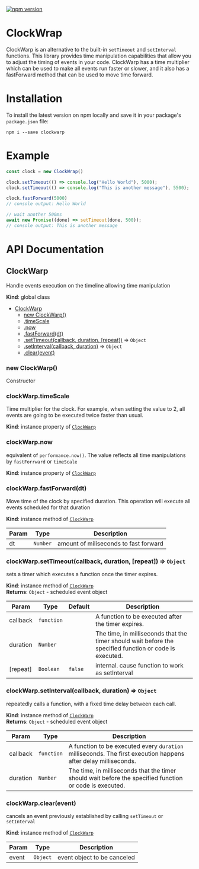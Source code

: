 [![npm version](https://badge.fury.io/js/clockwarp.svg)](https://badge.fury.io/js/clockwarp)

# ClockWrap

ClockWarp is an alternative to the built-in `setTimeout` and `setInterval` functions. 
This library provides time manipulation capabilities that allow you to adjust the 
timing of events in your code. ClockWarp has a time multiplier which can be used 
to make all events run faster or slower, and it also has a fastForward method that 
can be used to move time forward. 

# Installation

To install the latest version on npm locally and save it in your package's `package.json` file:

```
npm i --save clockwarp
```

# Example

```js
const clock = new ClockWrap()

clock.setTimeout(() => console.log("Hello World"), 5000);
clock.setTimeout(() => console.log("This is another message"), 5500);

clock.fastForward(5000)
// console output: Hello World

// wait another 500ms
await new Promise((done) => setTimeout(done, 500));
// console output: This is another message
```

# API Documentation

<a name="ClockWarp"></a>

## ClockWarp
Handle events execution on the timeline allowing time manipulation

**Kind**: global class  

* [ClockWarp](#ClockWarp)
    * [new ClockWarp()](#new_ClockWarp_new)
    * [.timeScale](#ClockWarp+timeScale)
    * [.now](#ClockWarp+now)
    * [.fastForward(dt)](#ClockWarp+fastForward)
    * [.setTimeout(callback, duration, [repeat])](#ClockWarp+setTimeout) ⇒ <code>Object</code>
    * [.setInterval(callback, duration)](#ClockWarp+setInterval) ⇒ <code>Object</code>
    * [.clear(event)](#ClockWarp+clear)

<a name="new_ClockWarp_new"></a>

### new ClockWarp()
Constructor

<a name="ClockWarp+timeScale"></a>

### clockWarp.timeScale
Time multiplier for the clock. For example, when setting the value to 2,
all events are going to be executed twice faster than usual.

**Kind**: instance property of [<code>ClockWarp</code>](#ClockWarp)  
<a name="ClockWarp+now"></a>

### clockWarp.now
equivalent of `performance.now()`. The value reflects all time
manipulations by `fastForrward` or `timeScale`

**Kind**: instance property of [<code>ClockWarp</code>](#ClockWarp)  
<a name="ClockWarp+fastForward"></a>

### clockWarp.fastForward(dt)
Move time of the clock by specified duration.
This operation will execute all events scheduled for that duration

**Kind**: instance method of [<code>ClockWarp</code>](#ClockWarp)  

| Param | Type | Description |
| --- | --- | --- |
| dt | <code>Number</code> | amount of miliseconds to fast forward |

<a name="ClockWarp+setTimeout"></a>

### clockWarp.setTimeout(callback, duration, [repeat]) ⇒ <code>Object</code>
sets a timer which executes a function once the timer expires.

**Kind**: instance method of [<code>ClockWarp</code>](#ClockWarp)  
**Returns**: <code>Object</code> - scheduled event object  

| Param | Type | Default | Description |
| --- | --- | --- | --- |
| callback | <code>function</code> |  | A function to be executed after the timer expires. |
| duration | <code>Number</code> |  | The time, in milliseconds that the timer should wait before the specified function or code is executed. |
| [repeat] | <code>Boolean</code> | <code>false</code> | internal. cause function to work as setInterval |

<a name="ClockWarp+setInterval"></a>

### clockWarp.setInterval(callback, duration) ⇒ <code>Object</code>
repeatedly calls a function, with a fixed time delay between each call.

**Kind**: instance method of [<code>ClockWarp</code>](#ClockWarp)  
**Returns**: <code>Object</code> - scheduled event object  

| Param | Type | Description |
| --- | --- | --- |
| callback | <code>function</code> | A function to be executed every `duration` milliseconds. The first execution happens after delay milliseconds. |
| duration | <code>Number</code> | The time, in milliseconds that the timer should wait before the specified function or code is executed. |

<a name="ClockWarp+clear"></a>

### clockWarp.clear(event)
cancels an event previously established by
calling `setTimeout` or `setInterval`

**Kind**: instance method of [<code>ClockWarp</code>](#ClockWarp)  

| Param | Type | Description |
| --- | --- | --- |
| event | <code>Object</code> | event object to be canceled |

